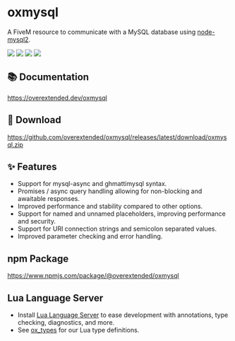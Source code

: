 # oxmysql

A FiveM resource to communicate with a MySQL database using [node-mysql2](https://github.com/sidorares/node-mysql2).

![](https://img.shields.io/github/downloads/overextended/oxmysql/total?logo=github)
![](https://img.shields.io/github/downloads/overextended/oxmysql/latest/total?logo=github)
![](https://img.shields.io/github/contributors/overextended/oxmysql?logo=github)
![](https://img.shields.io/github/v/release/overextended/oxmysql?logo=github) 

## 📚 Documentation

https://overextended.dev/oxmysql

## 💾 Download

https://github.com/overextended/oxmysql/releases/latest/download/oxmysql.zip

## ✨ Features

- Support for mysql-async and ghmattimysql syntax.
- Promises / async query handling allowing for non-blocking and awaitable responses.
- Improved performance and stability compared to other options.
- Support for named and unnamed placeholders, improving performance and security.
- Support for URI connection strings and semicolon separated values.
- Improved parameter checking and error handling.

## npm Package

https://www.npmjs.com/package/@overextended/oxmysql

## Lua Language Server

- Install [Lua Language Server](https://marketplace.visualstudio.com/items?itemName=sumneko.lua) to ease development with annotations, type checking, diagnostics, and more.
- See [ox_types](https://github.com/overextended/ox_types) for our Lua type definitions.